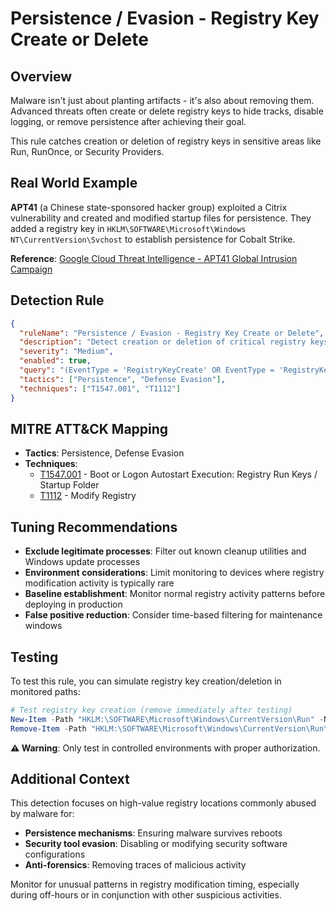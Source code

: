 # Persistence / Evasion - Registry Key Create or Delete

## Overview

Malware isn't just about planting artifacts - it's also about removing them. Advanced threats often create or delete registry keys to hide tracks, disable logging, or remove persistence after achieving their goal.

This rule catches creation or deletion of registry keys in sensitive areas like Run, RunOnce, or Security Providers.

## Real World Example

**APT41** (a Chinese state-sponsored hacker group) exploited a Citrix vulnerability and created and modified startup files for persistence. They added a registry key in `HKLM\SOFTWARE\Microsoft\Windows NT\CurrentVersion\Svchost` to establish persistence for Cobalt Strike.

**Reference**: [Google Cloud Threat Intelligence - APT41 Global Intrusion Campaign](https://cloud.google.com/blog/topics/threat-intelligence/apt41-initiates-global-intrusion-campaign-using-multiple-exploits/)

## Detection Rule

```json
{
  "ruleName": "Persistence / Evasion - Registry Key Create or Delete",
  "description": "Detect creation or deletion of critical registry keys tied to system startup or security tools.",
  "severity": "Medium",
  "enabled": true,
  "query": "(EventType = 'RegistryKeyCreate' OR EventType = 'RegistryKeyDelete') AND (RegistryPath CONTAINS '\\Run' OR RegistryPath CONTAINS '\\RunOnce' OR RegistryPath CONTAINS '\\Security Providers')",
  "tactics": ["Persistence", "Defense Evasion"],
  "techniques": ["T1547.001", "T1112"]
}
```

## MITRE ATT&CK Mapping

- **Tactics**: Persistence, Defense Evasion
- **Techniques**: 
  - [T1547.001](https://attack.mitre.org/techniques/T1547/001/) - Boot or Logon Autostart Execution: Registry Run Keys / Startup Folder
  - [T1112](https://attack.mitre.org/techniques/T1112/) - Modify Registry

## Tuning Recommendations

- **Exclude legitimate processes**: Filter out known cleanup utilities and Windows update processes
- **Environment considerations**: Limit monitoring to devices where registry modification activity is typically rare
- **Baseline establishment**: Monitor normal registry activity patterns before deploying in production
- **False positive reduction**: Consider time-based filtering for maintenance windows

## Testing

To test this rule, you can simulate registry key creation/deletion in monitored paths:

```powershell
# Test registry key creation (remove immediately after testing)
New-Item -Path "HKLM:\SOFTWARE\Microsoft\Windows\CurrentVersion\Run" -Name "TestKey" -Force
Remove-Item -Path "HKLM:\SOFTWARE\Microsoft\Windows\CurrentVersion\Run\TestKey" -Force
```

**⚠️ Warning**: Only test in controlled environments with proper authorization.

## Additional Context

This detection focuses on high-value registry locations commonly abused by malware for:
- **Persistence mechanisms**: Ensuring malware survives reboots
- **Security tool evasion**: Disabling or modifying security software configurations
- **Anti-forensics**: Removing traces of malicious activity

Monitor for unusual patterns in registry modification timing, especially during off-hours or in conjunction with other suspicious activities.
